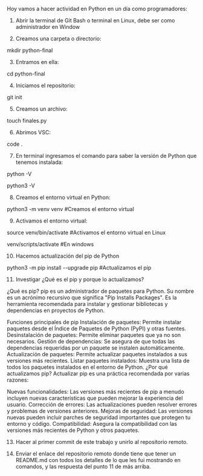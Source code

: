 Hoy vamos a hacer actividad en Python en un día como programadores:

1. Abrir la terminal de Git Bash o terminal en Linux, debe ser como administrador en Window

2. Creamos una carpeta o directorio: 

mkdir python-final

3. Entramos en ella: 

cd python-final

4. Iniciamos el repositorio:

git init

5. Creamos un archivo:

touch finales.py

6. Abrimos VSC:

code .

7. En terminal ingresamos el comando para saber la versión de Python que tenemos instalada:

python -V

python3 -V

8. Creamos el entorno virtual en Python:

python3 -m venv venv #Creamos el entorno virtual

9. Activamos el entorno virtual:

source venv/bin/activate #Activamos el entorno virtual en Linux

venv/scripts/activate #En windows

10. Hacemos actualización del pip de Python

python3 -m pip install --upgrade pip #Actualizamos el pip

11. Investigar ¿Qué es el pip y porque lo actualizamos?

 ¿Qué es pip?
pip es un administrador de paquetes para Python. Su nombre es un acrónimo recursivo que significa "Pip Installs Packages". Es la herramienta recomendada para instalar y gestionar bibliotecas y dependencias en proyectos de Python.

Funciones principales de pip
Instalación de paquetes: Permite instalar paquetes desde el Índice de Paquetes de Python (PyPI) y otras fuentes.
Desinstalación de paquetes: Permite eliminar paquetes que ya no son necesarios.
Gestión de dependencias: Se asegura de que todas las dependencias requeridas por un paquete se instalen automáticamente.
Actualización de paquetes: Permite actualizar paquetes instalados a sus versiones más recientes.
Listar paquetes instalados: Muestra una lista de todos los paquetes instalados en el entorno de Python.
¿Por qué actualizamos pip?
Actualizar pip es una práctica recomendada por varias razones:

Nuevas funcionalidades: Las versiones más recientes de pip a menudo incluyen nuevas características que pueden mejorar la experiencia del usuario.
Corrección de errores: Las actualizaciones pueden resolver errores y problemas de versiones anteriores.
Mejoras de seguridad: Las versiones nuevas pueden incluir parches de seguridad importantes que protegen tu entorno y código.
Compatibilidad: Asegura la compatibilidad con las versiones más recientes de Python y otros paquetes. 

13. Hacer al primer commit de este trabajo y unirlo al repositorio remoto.

14. Enviar el enlace del repositorio remoto donde tiene que tener un README.md con todos los detalles de lo que les fui mostrando en comandos, y las respuesta del punto 11 de más arriba.
